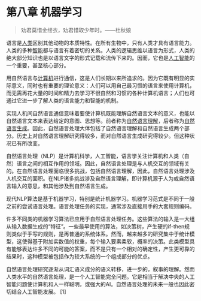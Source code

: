 # 第八章 机器学习

>劝君莫惜金缕衣，劝君惜取少年时。——杜秋娘

语言是[人类](https://baike.baidu.com/item/人类)区别其他动物的本质特性。在所有生物中，只有人类才具有语言能力。人类的多种[智能](https://baike.baidu.com/item/智能)都与语言有着密切的关系。人类的逻辑思维以语言为形式，人类的绝大部分知识也是以语言文字的形式记载和流传下来的。因而，它也是[人工智能](https://baike.baidu.com/item/人工智能)的一个重要，甚至核心部分。

用自然语言与[计算机](https://baike.baidu.com/item/计算机)进行通信，这是人们长期以来所追求的。因为它既有明显的实际意义，同时也有重要的理论意义：人们可以用自己最习惯的语言来使用计算机，而无需再花大量的时间和精力去学习不很自然和习惯的各种计算机语言；人们也可通过它进一步了解人类的语言能力和智能的机制。

实现人机间自然语言通信意味着要使计算机既能理解自然语言文本的意义，也能以自然语言文本来表达给定的意图、思想等。前者称为[自然语言理解](https://baike.baidu.com/item/自然语言理解)，后者称为[自然语言生成](https://baike.baidu.com/item/自然语言生成)。因此，自然语言处理大体包括了自然语言理解和自然语言生成两个部分。历史上对自然语言理解研究得较多，而对自然语言生成研究得较少。但这种状况已有所改变。

自然语言处理（NLP）是计算机科学，人工智能，语言学关注计算机和人类（自然）语言之间的相互作用的领域。因此，自然语言处理是与人机交互的领域有关的。在自然语言处理面临很多挑战，包括自然语言理解，因此，自然语言处理涉及人机交互的面积。在NLP诸多挑战涉及自然语言理解，即计算机源于人为或自然语言输入的意思，和其他涉及到自然语言生成。

现代NLP算法是基于机器学习，特别是统计机器学习。机器学习范式是不同于一般之前的尝试语言处理。语言处理任务的实现，通常涉及直接用手的大套规则编码。

许多不同类的机器学习算法已应用于自然语言处理任务。这些算法的输入是一大组从输入数据生成的“特征”。一些最早使用的算法，如决策树，产生硬的if-then规则类似于手写的规则，是再普通的系统体系。然而，越来越多的研究集中于统计模型，这使得基于附加实数值的权重，每个输入要素柔软，概率的决策。此类模型具有能够表达许多不同的可能的答案，而不是只有一个相对的确定性，产生更可靠的结果时，这种模型被包括作为较大系统的一个组成部分的优点。

自然语言处理研究逐渐从词汇语义成分的语义转移，进一步的，叙事的理解。然而人类水平的自然语言处理，是一个人工智能完全问题。它是相当于解决中央的人工智能问题使计算机和人一样聪明，或强大的AI。自然语言处理的未来一般也因此密切结合人工智能发展。 [1]